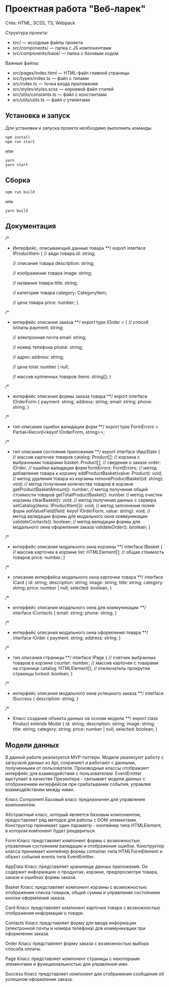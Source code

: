 # Проектная работа "Веб-ларек"

Стек: HTML, SCSS, TS, Webpack

Структура проекта:
- src/ — исходные файлы проекта
- src/components/ — папка с JS компонентами
- src/components/base/ — папка с базовым кодом

Важные файлы:
- src/pages/index.html — HTML-файл главной страницы
- src/types/index.ts — файл с типами
- src/index.ts — точка входа приложения
- src/styles/styles.scss — корневой файл стилей
- src/utils/constants.ts — файл с константами
- src/utils/utils.ts — файл с утилитами

## Установка и запуск
Для установки и запуска проекта необходимо выполнить команды

```
npm install
npm run start
```

или

```
yarn
yarn start
```
## Сборка

```
npm run build
```

или

```
yarn build
```

## Документация

/*
 * Интерфейс, описывающий данные товара
  **/
export interface IProductItem {
    // айди товара
    id: string;

    // описание товара
    description: string;

    // изображение товара
    image: string;

    // название товара
    title: string;

    // категория товара
    category: CategoryItem;

    // цена товара
    price: number;
}

/*
 * интерфейс описания заказа
 **/
export type IOrder = {
    // способ оплаты
    payment: string;

    // электронная почта
    email: string;

    // номер телефона
    phone: string;

    // адрес
    address: string;

    // цена
    total: number | null;

    // массив купленных товаров
    items: string[];
}

/*
 * интерфейс описания формы заказа товара
 **/
export interface IOrderForm {
    payment: string;
    address: string;
    email: string;
    phone: string;
}

/*
 * тип описания ошибок валидации форм
 **/
export type FormErrors = Partial<Record<keyof IOrderForm, string>>;

/* 
 * тип описания состояния приложения
 **/
export interface IAppState {
    // массив карточек товаров
    catalog: Product[];
    // корзина с выбранными товарами
    basket: Product[];
    // сведения о заказе
    order: IOrder;
    // ошибки валидации форм
    formErrors: FormErrors;
    // метод добавления товара к корзину
    addProductBasket(value: Product): void;
    // метод удаления товара из корзины
    removeProductBasket(id: string): void;
    // метод получения количества товаров в корзине
    getProductBasketAmount(): number;
    // метод получения общей стоимости товаров
    getTotalProductBasket(): number
    // метод очистки корзины
    clearBasket(): void;
    // метод получения данных с сервера
    setCatalog(items: IProductItem[]): void;
    // метод заполнения полей форм
    setValueField(field: keyof IOrderForm, value: string): void;
    // метод валидации формы для модального окна коммуникации
    validateContacts(): boolean;
    // метод валидации формы для модального окна оформления заказа
    validateOrder(): boolean;
}

/*
 * интерфейс описания модального окна корзины
 **/
interface IBasket {
    // массив карточек в корзине
    list: HTMLElement[];
    // общая стоимость товаров
    price: number;
}

/*
 * описание интерфейса модального окна карточки товара
 **/
interface ICard {
    id: string;
    description: string;
    image: string;
    title: string;
    category: string;
    price: number | null;
    selected: boolean;
}

/*
 * интерфейс описания модального окна для коммуникации
 **/
interface IContacts {
    email: string;
    phone: string;
}

/*
 * интерфейс описания модального окна оформления товара
 **/
interface IOrder {
    payment: string;
    address: string;
}

/*
 * тип описания страницы
 **/
interface IPage {
    // счетчик выбранных товаров в корзине
    counter: number;
    // массив карточек с товарами на странице
    catalog: HTMLElement[];
    // отключатель прокрутки страницы
    locked: boolean;
}

/*
 * интерфейс описания модального окна успешного заказа
 **/
interface ISuccess {
    description: string;
}

/*
 * Класс создания объекта данных на основе модели
 **/
export class Product extends Model<IProductItem> {
    id: string;
    description: string;
    image: string;
    title: string;
    category: string;
    price: number | null;
    selected: boolean;
}

## Модели данных
В данной работе реализуется MVP-паттерн.
Модели реализуют работу с загрузкой данных из Api,
сохраняют и работают с данными, полученными от пользователя.
Производные классы отображают интерфейс для взаимодействия с пользователем.
EventEmitter выступает в качестве Презентера - связывает модели данных с отображением интерфейсов при срабатывании события, управляя взаимодействием между ними.

Класс Component
Базовый класс предназначен для управления компонентом.

Абстрактный класс, который является базовым компонентом, предоставляет ряд методов для работы с DOM элементами.
Конструктор принимает один параметр - контейнер типа HTMLElement, в котором компонент будет рендериться.

Form
Класс представляет компонент формы с возможностью управления состоянием валидации и отображения ошибок. Конструктор класса принимает контейнер формы container типа HTMLFormElement и объект событий events типа EventEmitter.

AppData
Класс представляет хранилище данных приложения. Он содержит информацию о продуктах, корзине, предпросмотре товара, заказе и ошибках формы заказа.

Basket
Класс представляет компонент корзины с возможностью отображения списка товаров,
общей суммы и управления состоянием кнопки оформления заказа.

Card
Класс представляет компонент карточки товара с возможностью отображения
информации о товаре.

Contacts
Класс представляет форму для ввода информации (электронной почты и номера телефона) для коммуникации при оформлении заказа.

Order
Класс представляет форму заказа с возможностью выбора способа оплаты.

Page
Класс представляет компонент страницы с некоторыми элементами и функциональностью для управления ими.

Success
Класс представляет компонент для отображения сообщения об успешном оформлении заказа.